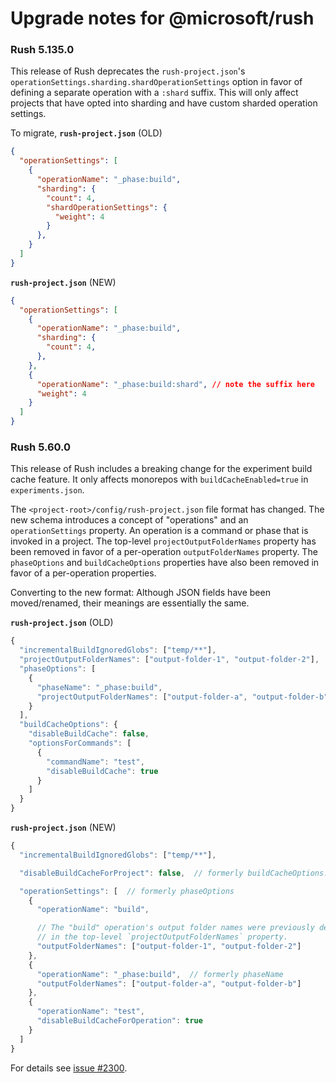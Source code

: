 # Upgrade notes for @microsoft/rush

### Rush 5.135.0

This release of Rush deprecates the `rush-project.json`'s `operationSettings.sharding.shardOperationSettings`
option in favor of defining a separate operation with a `:shard` suffix. This will only affect projects that
have opted into sharding and have custom sharded operation settings.

To migrate,
**`rush-project.json`** (OLD)
```json
{
  "operationSettings": [
    {
      "operationName": "_phase:build",
      "sharding": {
        "count": 4,
        "shardOperationSettings": {
          "weight": 4
        }
      },
    }
  ]
}
```

**`rush-project.json`** (NEW)
```json
{
  "operationSettings": [
    {
      "operationName": "_phase:build",
      "sharding": {
        "count": 4,
      },
    },
    {
      "operationName": "_phase:build:shard", // note the suffix here
      "weight": 4
    }
  ]
}
```

### Rush 5.60.0

This release of Rush includes a breaking change for the experiment build cache feature. It only affects
monorepos with `buildCacheEnabled=true` in `experiments.json`.

The `<project-root>/config/rush-project.json` file format has changed. The new schema introduces
a concept of "operations" and an `operationSettings` property. An operation
is a command or phase that is invoked in a project. The top-level `projectOutputFolderNames` property
has been removed in favor of a per-operation `outputFolderNames` property. The `phaseOptions` and
`buildCacheOptions` properties have also been removed in favor of a per-operation properties.

Converting to the new format: Although JSON fields have been moved/renamed, their meanings
are essentially the same.

**`rush-project.json`** (OLD)

```js
{
  "incrementalBuildIgnoredGlobs": ["temp/**"],
  "projectOutputFolderNames": ["output-folder-1", "output-folder-2"],
  "phaseOptions": [
    {
      "phaseName": "_phase:build",
      "projectOutputFolderNames": ["output-folder-a", "output-folder-b"]
    }
  ],
  "buildCacheOptions": {
    "disableBuildCache": false,
    "optionsForCommands": [
      {
        "commandName": "test",
        "disableBuildCache": true
      }
    ]
  }
}
```

**`rush-project.json`** (NEW)

```js
{
  "incrementalBuildIgnoredGlobs": ["temp/**"],

  "disableBuildCacheForProject": false,  // formerly buildCacheOptions.disableBuildCache

  "operationSettings": [  // formerly phaseOptions
    {
      "operationName": "build",

      // The "build" operation's output folder names were previously defined
      // in the top-level `projectOutputFolderNames` property.
      "outputFolderNames": ["output-folder-1", "output-folder-2"]
    },
    {
      "operationName": "_phase:build",  // formerly phaseName
      "outputFolderNames": ["output-folder-a", "output-folder-b"]
    },
    {
      "operationName": "test",
      "disableBuildCacheForOperation": true
    }
  ]
}
```

For details see [issue #2300](https://github.com/microsoft/rushstack/issues/2300#issuecomment-1012622369).
